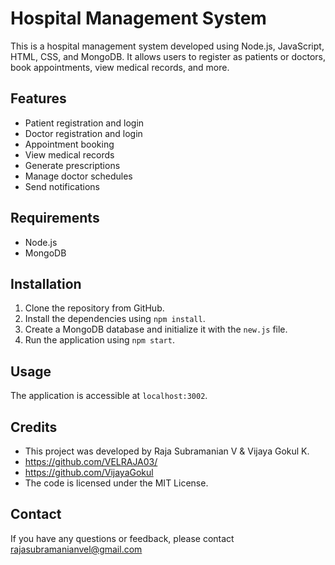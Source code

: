 
# Hospital Management System

This is a hospital management system developed using Node.js, JavaScript, HTML, CSS, and MongoDB. It allows users to register as patients or doctors, book appointments, view medical records, and more.

## Features

* Patient registration and login
* Doctor registration and login
* Appointment booking
* View medical records
* Generate prescriptions
* Manage doctor schedules
* Send notifications

## Requirements

* Node.js
* MongoDB

## Installation

1. Clone the repository from GitHub.
2. Install the dependencies using `npm install`.
3. Create a MongoDB database and initialize it with the `new.js` file.
4. Run the application using `npm start`.

## Usage

The application is accessible at `localhost:3002`.

## Credits

* This project was developed by Raja Subramanian V & Vijaya Gokul K.
* https://github.com/VELRAJA03/
* https://github.com/VijayaGokul
* The code is licensed under the MIT License.

## Contact

If you have any questions or feedback, please contact rajasubramanianvel@gmail.com

